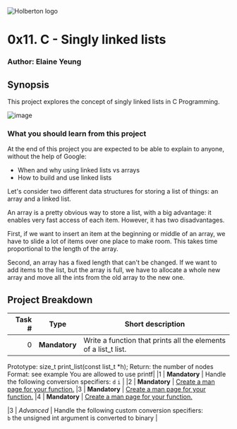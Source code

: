 <img src="https://www.holbertonschool.com/assets/holberton-logo-1cc451260ca3cd297def53f2250a9794810667c7ca7b5fa5879a569a457bf16f.png" alt="Holberton logo">

# 0x11. C - Singly linked lists

### Author: Elaine Yeung

## Synopsis
This project explores the concept of singly linked lists in C Programming.

![image](https://s3.amazonaws.com/intranet-projects-files/holbertonschool-low_level_programming/229/giphy-3.gif)
### What you should learn from this project

At the end of this project you are expected to be able to explain to anyone, without the help of Google:
- When and why using linked lists vs arrays
- How to build and use linked lists

Let's consider two different data structures for storing a list of things:
an array and a linked list.

An array is a pretty obvious way to store a list, with a big advantage:  it
enables very fast access of each item.  However, it has two disadvantages.

First, if we want to insert an item at the beginning or middle of an array, we
have to slide a lot of items over one place to make room.  This takes time
proportional to the length of the array.

Second, an array has a fixed length that can't be changed.  If we want to add
items to the list, but the array is full, we have to allocate a whole new array
and move all the ints from the old array to the new one.

## Project Breakdown
| Task # | Type | Short description |
| ---: | --- | --- |
|0 | **Mandatory**     | Write a function that prints all the elements of a list_t list.

Prototype: size_t print_list(const list_t *h);
Return: the number of nodes
Format: see example
You are allowed to use printf|
|1 | **Mandatory**     | Handle the following conversion specifiers: `d` `i` |
|2 | **Mandatory** | [Create a man page for your function.](./man_3_printf)
|3 | **Mandatory** | [Create a man page for your function.](./man_3_printf)
|4 | **Mandatory** | [Create a man page for your function.](./man_3_printf)

|3 | *Advanced* | Handle the following custom conversion specifiers: <br>`b` the unsigned int argument is converted to binary |